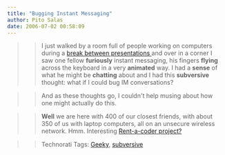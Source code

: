 ```yaml
---
title: "Bugging Instant Messaging"
author: Pito Salas
date: 2006-07-02 00:58:09
---
```


>>

>> I just walked by a room full of people working on computers during a [break
between presentations ](<http://www.gnomedex.com/>)and over in a corner I saw
one fellow **furiously** instant messaging, his fingers **flying** across the
keyboard in a very **animated** way. I had a **sense** of what he might be
**chatting** about and I had this **subversive** thought: what if I could bug
IM conversations?

>>

>> And as these thoughts go, I couldn't help musing about how one might
actually do this.

>>

>> **Well** we are here with 400 of our closest friends, with about 350 of us
with laptop computers, all on an unsecure wireless network. Hmm. Interesting
[Rent-a-coder project?](<http://www.rentacoder.com/RentACoder/default.asp>)

>>

>> Technorati Tags: [Geeky](<http://www.technorati.com/tag/Geeky>),
[subversive](<http://www.technorati.com/tag/subversive>)


